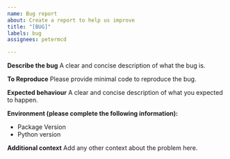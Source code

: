 ```yaml
---
name: Bug report
about: Create a report to help us improve
title: "[BUG]"
labels: bug
assignees: petermcd

---
```


**Describe the bug**
A clear and concise description of what the bug is.

**To Reproduce**
Please provide minimal code to reproduce the bug.

**Expected behaviour**
A clear and concise description of what you expected to happen.

**Environment (please complete the following information):**

- Package Version
- Python version

**Additional context**
Add any other context about the problem here.

